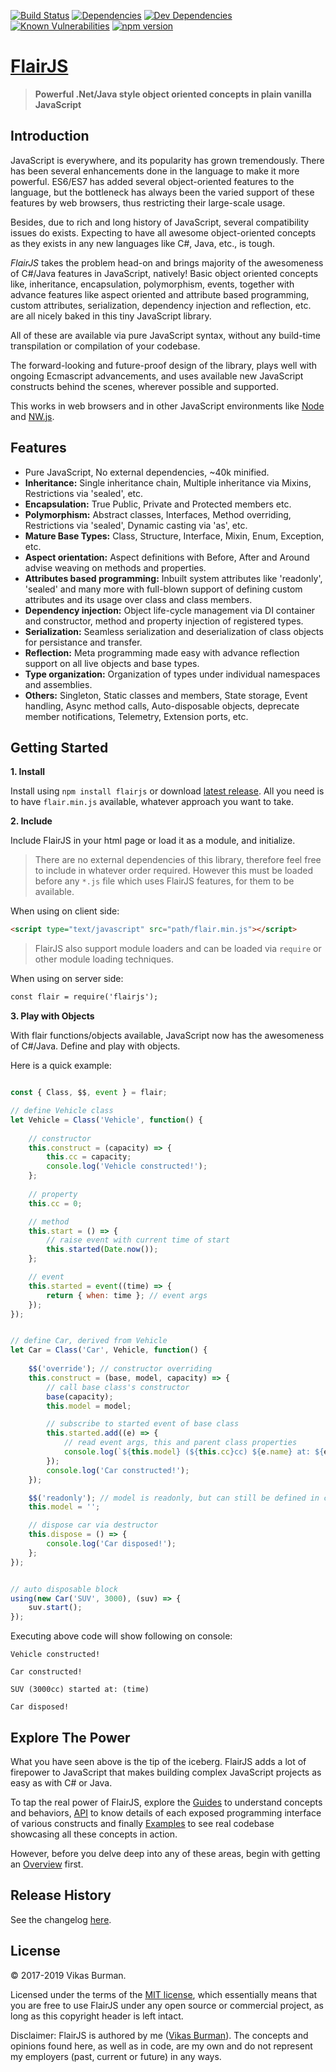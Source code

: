[![Build Status](https://travis-ci.com/vikasburman/flairjs.svg?branch=master)](https://travis-ci.com/vikasburman/flairjs) 
[![Dependencies](https://david-dm.org/vikasburman/flairjs.svg)](https://david-dm.org/vikasburman/flairjs)
[![Dev Dependencies](https://david-dm.org/vikasburman/flairjs/dev-status.svg)](https://david-dm.org/vikasburman/flairjs?type=dev)
[![Known Vulnerabilities](https://snyk.io/test/github/vikasburman/flairjs/badge.svg?targetFile=package.json)](https://snyk.io/test/github/vikasburman/flairjs?targetFile=package.json) 
[![npm version](https://badge.fury.io/js/flairjs.svg)](https://badge.fury.io/js/flairjs)

[FlairJS](https://flairjs.com)
===
> **Powerful .Net/Java style object oriented concepts in plain vanilla JavaScript**

Introduction
---

JavaScript is everywhere, and its popularity has grown tremendously. There has been several enhancements done in the language to make it more powerful. ES6/ES7 has added several object-oriented features to the language, but the bottleneck has always been the varied support of these features by web browsers, thus restricting their large-scale usage.


Besides, due to rich and long history of JavaScript, several compatibility issues do exists. Expecting to have all awesome object-oriented concepts as they exists in any new languages like C#, Java, etc., is tough.

_FlairJS_ takes the problem head-on and brings majority of the awesomeness of C#/Java features in JavaScript, natively! Basic object oriented concepts like, inheritance, encapsulation, polymorphism, events, together with advance features like aspect oriented and attribute based programming, custom attributes, serialization, 
dependency injection and reflection, etc. are all nicely baked in this tiny JavaScript library.

All of these are available via pure JavaScript syntax, without any build-time transpilation or compilation 
of your codebase.
                  
The forward-looking and future-proof design of the library, plays well with ongoing Ecmascript advancements, and uses available new JavaScript constructs behind the scenes, wherever possible and supported.

This works in web browsers and in other JavaScript environments like [Node](https://nodejs.org) and [NW.js](https://nwjs.io/).

Features
---
* Pure JavaScript, No external dependencies, ~40k minified.
* **Inheritance:** Single inheritance chain, Multiple inheritance via Mixins, Restrictions via 'sealed', etc.
* **Encapsulation:** True Public, Private and Protected members etc.
* **Polymorphism:** Abstract classes, Interfaces, Method overriding, Restrictions via 'sealed', Dynamic casting via 'as', etc.
* **Mature Base Types:** Class, Structure, Interface, Mixin, Enum, Exception, etc.
* **Aspect orientation:** Aspect definitions with Before, After and Around advise weaving on methods and properties.
* **Attributes based programming:** Inbuilt system attributes like 'readonly', 'sealed' and many more with full-blown support of defining custom attributes and its usage over class and class members.
* **Dependency injection:** Object life-cycle management via DI container and constructor, method and property injection of registered types.
* **Serialization:** Seamless serialization and deserialization of class objects for persistance and transfer.
* **Reflection:** Meta programming made easy with advance reflection support on all live objects and base types.
* **Type organization:** Organization of types under individual namespaces and assemblies.
* **Others:** Singleton, Static classes and members, State storage, Event handling, Async method calls, Auto-disposable objects, deprecate member notifications, Telemetry, Extension ports, etc.

Getting Started
---
**1. Install**

Install using `npm install flairjs` or download [latest release](https://github.com/vikasburman/flairjs/releases/latest). All you need is to have `flair.min.js` available, whatever approach you want to take.


**2. Include**

Include FlairJS in your html page or load it as a module, and initialize.

> There are no external dependencies of this library, therefore feel free to include in whatever order required. However this must be loaded before any `*.js` file which uses FlairJS features, for them to be available.

When using on client side:
```html
<script type="text/javascript" src="path/flair.min.js"></script>
```

> FlairJS also support module loaders and can be loaded via `require` or other module loading techniques.

When using on server side:
```html
const flair = require('flairjs');
```

**3. Play with Objects**

With flair functions/objects available, JavaScript now has the awesomeness of C#/Java. Define and play with objects.

Here is a quick example:

```javascript

const { Class, $$, event } = flair;

// define Vehicle class
let Vehicle = Class('Vehicle', function() {
    
    // constructor
    this.construct = (capacity) => {
        this.cc = capacity;
        console.log('Vehicle constructed!');    
    };
    
    // property
    this.cc = 0;

    // method
    this.start = () => {
        // raise event with current time of start
        this.started(Date.now());
    };

    // event
    this.started = event((time) => {
        return { when: time }; // event args
    });
});

```

```javascript

// define Car, derived from Vehicle
let Car = Class('Car', Vehicle, function() {
    
    $$('override'); // constructor overriding
    this.construct = (base, model, capacity) => {
        // call base class's constructor
        base(capacity);
        this.model = model;

        // subscribe to started event of base class
        this.started.add((e) => {
            // read event args, this and parent class properties
            console.log(`${this.model} (${this.cc}cc) ${e.name} at: ${e.args.when}`);
        });
        console.log('Car constructed!');    
    });

    $$('readonly'); // model is readonly, but can still be defined in constructor
    this.model = '';

    // dispose car via destructor
    this.dispose = () => {
        console.log('Car disposed!');
    };     
});

```

```javascript

// auto disposable block
using(new Car('SUV', 3000), (suv) => {
    suv.start();
});

```

Executing above code will show following on console: 
```
Vehicle constructed!

Car constructed!

SUV (3000cc) started at: (time)

Car disposed!
```

Explore The Power
---
What you have seen above is the tip of the iceberg. FlairJS adds a lot of firepower to JavaScript that makes building complex JavaScript projects as easy as with C# or Java.

To tap the real power of FlairJS, explore the [Guides](https://flairjs.com/#/guides) to understand concepts and behaviors, [API](https://flairjs.com/#/api) to know details of each exposed programming interface of various constructs and finally [Examples](https://flairjs.com/#/examples) to see real codebase showcasing all these concepts in action. 

However, before you delve deep into any of these areas, begin with getting an [Overview](https://flairjs.com/#/overview) first.

Release History
---
See the changelog [here](https://flairjs.com/#/overview/changelog).

License
---
&copy; 2017-2019 Vikas Burman.

Licensed under the terms of the [MIT license](https://github.com/vikasburman/flairjs/blob/master/LICENSE), which essentially means that you are free to use FlairJS under any open source or commercial project, as long as this copyright header is left intact.

Disclaimer: FlairJS is authored by me ([Vikas Burman](https://www.linkedin.com/in/vikasburman/)). The concepts and opinions found here, as well as in code, are my own and do not represent my employers (past, current or future) in any ways. 
